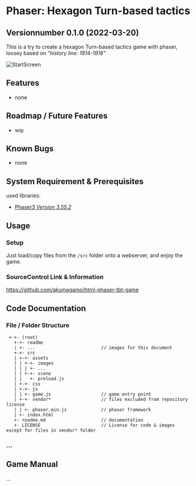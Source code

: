 # Phaser: Hexagon Turn-based tactics
## Versionnumber 0.1.0 (2022-03-20)

This is a try to create a hexagon Turn-based tactics game with phaser, loosey based on _"history line: 1914-1918"_

![StartScreen](https://raw.githubusercontent.com/akumagamo/master/readme/tempgauge-plugin-screenshot.png "StartScreen")

## Features
* none

## Roadmap / Future Features
* wip

## Known Bugs
* none 

## System Requirement & Prerequisites

used libraries:
* [Phaser3 _Version 3.55.2_](https://phaser.io/)

## Usage

### Setup
Just load/copy files from the `/src` folder onto a webserver, and enjoy the game.

### SourceControl Link & Information
https://github.com/akumagamo/html-phaser-tbt-game


## Code Documentation

### File / Folder Structure 
     +-+- (root)
	   +-+- readme
       | +- ...                         // images for this document
	   +-+- src
       | +-+- assets
       | | +-+- images
       | | | +- ...
       | | +-+- scene
       | |   +- preload.js
       | +-+- css
       | +-+- js
       | | +- game.js                   // game entry point
       | +-+- vendor*                   // files excluded from repository license 
       | | +- phaser.min.js             // phaser framework
       | +- index.html
       +- readme.md                     // documentation 
	   +- LICENSE                       // License for code & images except for files in vendor* folder

### ...

## Game Manual
...



